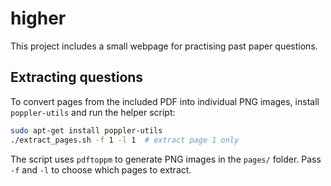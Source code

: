 # higher

This project includes a small webpage for practising past paper questions.

## Extracting questions

To convert pages from the included PDF into individual PNG images, install
`poppler-utils` and run the helper script:

```bash
sudo apt-get install poppler-utils
./extract_pages.sh -f 1 -l 1  # extract page 1 only
```

The script uses `pdftoppm` to generate PNG images in the `pages/` folder.
Pass `-f` and `-l` to choose which pages to extract.
